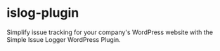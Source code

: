 # islog-plugin
Simplify issue tracking for your company's WordPress website with the Simple Issue Logger WordPress Plugin.
